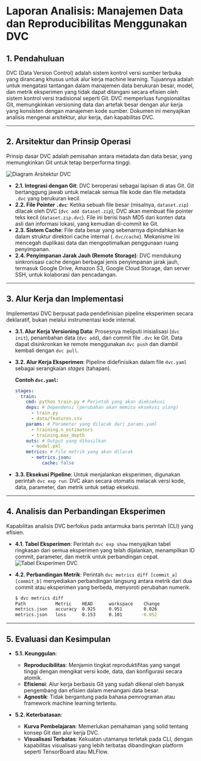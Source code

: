 # Laporan Analisis: Manajemen Data dan Reproducibilitas Menggunakan DVC

## 1. Pendahuluan

DVC (Data Version Control) adalah sistem kontrol versi sumber terbuka yang dirancang khusus untuk alur kerja machine learning. Tujuannya adalah untuk mengatasi tantangan dalam manajemen data berukuran besar, model, dan metrik eksperimen yang tidak dapat ditangani secara efisien oleh sistem kontrol versi tradisional seperti Git. DVC memperluas fungsionalitas Git, memungkinkan versioning data dan artefak besar dengan alur kerja yang konsisten dengan manajemen kode sumber. Dokumen ini menyajikan analisis mengenai arsitektur, alur kerja, dan kapabilitas DVC.

---

## 2. Arsitektur dan Prinsip Operasi

Prinsip dasar DVC adalah pemisahan antara metadata dan data besar, yang memungkinkan Git untuk tetap berperforma tinggi.

![Diagram Arsitektur DVC](https://dvc.org/img/flow-DVC-git-files.png)

-   **2.1. Integrasi dengan Git**: DVC beroperasi sebagai lapisan di atas Git. Git bertanggung jawab untuk melacak semua file kode dan file metadata `.dvc` yang berukuran kecil.
-   **2.2. File Pointer `.dvc`**: Ketika sebuah file besar (misalnya, `dataset.zip`) dilacak oleh DVC (`dvc add dataset.zip`), DVC akan membuat file pointer teks kecil (`dataset.zip.dvc`). File ini berisi hash MD5 dari konten data asli dan informasi lokasi, yang kemudian di-commit ke Git.
-   **2.3. Sistem Cache**: File data besar yang sebenarnya dipindahkan ke dalam struktur direktori cache internal (`.dvc/cache`). Mekanisme ini mencegah duplikasi data dan mengoptimalkan penggunaan ruang penyimpanan.
-   **2.4. Penyimpanan Jarak Jauh (Remote Storage)**: DVC mendukung sinkronisasi cache dengan berbagai jenis penyimpanan jarak jauh, termasuk Google Drive, Amazon S3, Google Cloud Storage, dan server SSH, untuk kolaborasi dan pencadangan.

---

## 3. Alur Kerja dan Implementasi

Implementasi DVC berpusat pada pendefinisian pipeline eksperimen secara deklaratif, bukan melalui instrumentasi kode internal.

-   **3.1. Alur Kerja Versioning Data**: Prosesnya meliputi inisialisasi (`dvc init`), penambahan data (`dvc add`), dan commit file `.dvc` ke Git. Data dapat disinkronkan ke remote menggunakan `dvc push` dan diambil kembali dengan `dvc pull`.

-   **3.2. Alur Kerja Eksperimen**: Pipeline didefinisikan dalam file `dvc.yaml` sebagai serangkaian *stages* (tahapan).

    **Contoh `dvc.yaml`:**
    ```yaml
    stages:
      train:
        cmd: python train.py # Perintah yang akan dieksekusi
        deps: # Dependensi (perubahan akan memicu eksekusi ulang)
          - train.py
          - data/features.csv
        params: # Parameter yang dilacak dari params.yaml
          - training.n_estimators
          - training.max_depth
        outs: # Output yang dihasilkan
          - model.pkl
        metrics: # File metrik yang akan dilacak
          - metrics.json:
              cache: false
    ```

-   **3.3. Eksekusi Pipeline**: Untuk menjalankan eksperimen, digunakan perintah `dvc exp run`. DVC akan secara otomatis melacak versi kode, data, parameter, dan metrik untuk setiap eksekusi.

---

## 4. Analisis dan Perbandingan Eksperimen

Kapabilitas analisis DVC berfokus pada antarmuka baris perintah (CLI) yang efisien.

-   **4.1. Tabel Eksperimen**: Perintah `dvc exp show` menyajikan tabel ringkasan dari semua eksperimen yang telah dijalankan, menampilkan ID commit, parameter, dan metrik untuk perbandingan cepat.
    ![Tabel Eksperimen DVC](https://dvc.org/img/exp-show-table.png)

-   **4.2. Perbandingan Metrik**: Perintah `dvc metrics diff [commit_a] [commit_b]` menyediakan perbandingan langsung antara metrik dari dua commit atau eksperimen yang berbeda, menyoroti perubahan numerik.

    ```sh
    $ dvc metrics diff
    Path           Metric    HEAD      workspace    Change
    metrics.json   accuracy  0.925     0.951        0.026
    metrics.json   loss      0.153     0.101       -0.052
    ```

---

## 5. Evaluasi dan Kesimpulan

-   **5.1. Keunggulan**:
    -   **Reproducibilitas**: Menjamin tingkat reproduktifitas yang sangat tinggi dengan mengikat versi kode, data, dan konfigurasi secara atomik.
    -   **Efisiensi**: Alur kerja berbasis Git yang sudah dikenal oleh banyak pengembang dan efisien dalam menangani data besar.
    -   **Agnostik**: Tidak bergantung pada bahasa pemrograman atau framework machine learning tertentu.

-   **5.2. Keterbatasan**:
    -   **Kurva Pembelajaran**: Memerlukan pemahaman yang solid tentang konsep Git dan alur kerja DVC.
    -   **Visualisasi Terbatas**: Kekuatan utamanya terletak pada CLI, dengan kapabilitas visualisasi yang lebih terbatas dibandingkan platform seperti TensorBoard atau MLFlow.